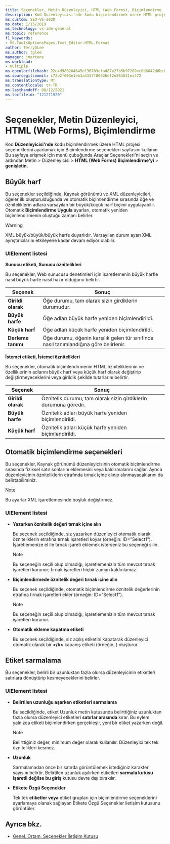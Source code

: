 ```yaml
---
title: Seçenekler, Metin Düzenleyici, HTML (Web Forms), Biçimlendirme
description: Kod Düzenleyicisi'nde kodu biçimlendirmek üzere HTML projesi seçeneklerini ayarlamak için HTML bölümündeki Biçimlendirme sayfasını kullanmayı öğrenin.
ms.custom: SEO-VS-2020
ms.date: 1/15/2019
ms.technology: vs-ide-general
ms.topic: reference
f1_keywords:
- VS.ToolsOptionsPages.Text_Editor.HTML.Format
author: TerryGLee
ms.author: tglee
manager: jmartens
ms.workload:
- multiple
ms.openlocfilehash: 22e4d986204645e136709efad87e27b5b97289ec0d6042d8bc03cbfbcd9fb9ee
ms.sourcegitcommit: c72b2f603e1eb3a4157f00926df2e263831ea472
ms.translationtype: MT
ms.contentlocale: tr-TR
ms.lasthandoff: 08/12/2021
ms.locfileid: "121271920"
---
```

# <a name="options-text-editor-html-web-forms-formatting"></a>Seçenekler, Metin Düzenleyici, HTML (Web Forms), Biçimlendirme

Kod **Düzenleyicisi'nde** kodu biçimlendirmek üzere HTML projesi seçeneklerini ayarlamak için Biçimlendirme seçenekleri sayfasını kullanın. Bu sayfaya erişmek için menü çubuğunda Araçlar Seçenekleri'ni seçin ve ardından Metin  >  Düzenleyicisi   >  **HTML (Web Forms) Biçimlendirme'yi**  >  **genişletin.**

## <a name="capitalization"></a>Büyük harf

Bu seçenekler seçildiğinde, Kaynak görünümü ve XML düzenleyicileri, öğeler ilk oluşturulduğunda ve otomatik biçimlendirme sırasında öğe ve özniteliklerin adlara varsayılan bir büyük/küçük harf biçimi uygulayabilir. Otomatik **Biçimlendirme Uygula** ayarları, otomatik yeniden biçimlendirmenin oluştuğu zamanı belirler.

> [!WARNING]
> XML büyük/büyük/büyük harfe duyarlıdır. Varsayılan durum ayarı XML ayrıştırıcılarını etkileyene kadar devam ediyor olabilir.

### <a name="uielement-list"></a>UIElement listesi

**Sunucu etiketi, Sunucu öznitelikleri**

Bu seçenekler, Web sunucusu denetimleri için işaretlemenin büyük harfle nasıl büyük harfe nasıl hazır olduğunu belirtir.

|Seçenek|Sonuç|
|---------------------------------|------------------------------|
|**Girildi olarak**|Öğe durumu, tam olarak sizin girdiklerin durumudur.|
|**Büyük harfe**|Öğe adları büyük harfe yeniden biçimlendirildi.|
|**Küçük harf**|Öğe adları küçük harfe yeniden biçimlendirildi.|
|**Derleme tanımı**|Öğe durumu, öğenin karşılık gelen tür sınıfında nasıl tanımlandığına göre belirlenir.|

**İstemci etiketi, İstemci öznitelikleri**

Bu seçenekler, otomatik biçimlendirmenin HTML özniteliklerinin ve özelliklerinin adlarını büyük harf veya küçük harf olarak değiştirip değiştirmeyeceklerini veya girildik şekilde tutarlarını belirtir.

|Seçenek|Sonuç|
|---------------------------------|------------------------------|
|**Girildi olarak**|Öznitelik durumu, tam olarak sizin girdiklerin durumuna göredir.|
|**Büyük harfe**|Öznitelik adları büyük harfe yeniden biçimlendirildi.|
|**Küçük harf**|Öznitelik adları küçük harfe yeniden biçimlendirildi.|

## <a name="automatic-formatting-options"></a>Otomatik biçimlendirme seçenekleri

Bu seçenekler, Kaynak görünümü düzenleyicisinin otomatik biçimlendirme sırasında fiziksel satır sonlarını eklemesini veya kaldırmalarını sağlar. Ayrıca düzenleyicinin özniteliklerin etrafında tırnak içine alınıp alınmayacaklarını da belirtabilirsiniz.

> [!NOTE]
> Bu ayarlar XML işaretlemesinde boşluk değiştirmez.

### <a name="uielement-list"></a>UIElement listesi

- **Yazarken öznitelik değeri tırnak içine alın**

   Bu seçenek seçildiğinde, siz yazarken düzenleyici otomatik olarak özniteliklerin etrafına tırnak işaretleri koyar (örneğin: ID="Select1"). İşaretlemenize el ile tırnak işareti eklemek isterseniz bu seçeneği silin.

   > [!NOTE]
   > Bu seçeneğin seçili olup olmadığı, işaretlemenizin tüm mevcut tırnak işaretleri korunur; tırnak işaretleri hiçbir zaman kaldırılamaz.

- **Biçimlendirmede öznitelik değeri tırnak içine alın**

   Bu seçenek seçildiğinde, otomatik biçimlendirme öznitelik değerlerinin etrafına tırnak işaretleri ekler (örneğin: ID="Select1").

   > [!NOTE]
   > Bu seçeneğin seçili olup olmadığı, işaretlemenizin tüm mevcut tırnak işaretleri korunur.

- **Otomatik ekleme kapatma etiketi**

   Bu seçenek seçildiğinde, siz açılış etiketini kapatarak düzenleyici otomatik olarak bir **\</b>** kapanış etiketi (örneğin, ) oluşturur.

## <a name="tag-wrapping"></a>Etiket sarmalama

Bu seçenekler, belirli bir uzunluktan fazla olursa düzenleyicinin etiketleri satırlara dönüştürip kesmeyeceklerini belirler.

### <a name="uielement-list"></a>UIElement listesi

- **Belirtilen uzunluğu aşarken etiketleri sarmalama**

   Bu seçildiğinde, etiket Uzunluk metin kutusunda belirttiğiniz uzunluktan fazla olursa düzenleyici etiketleri **satırlar arasında** kırar. Bu eylem yalnızca etiketi biçimlendirken gerçekleşir, yeni bir etiket yazarken değil.

   > [!NOTE]
   > Belirttiğiniz değer, minimum değer olarak kullanılır. Düzenleyici tek tek öznitelikleri kesmez.

- **Uzunluk**

   Sarmalamadan önce bir satırda görüntülemek istediğiniz karakter sayısını belirtir. Belirtilen uzunluk aşılırken etiketleri **sarmala kutusu işaretli değilse bu giriş** kutusu devre dışı bırakılır.

- **Etikete Özgü Seçenekler**

   Tek tek **etiketler veya** etiket grupları için biçimlendirme seçeneklerini ayarlamaya olanak sağlayan Etikete Özgü Seçenekler iletişim kutusunu görüntüler.

## <a name="see-also"></a>Ayrıca bkz.

- [Genel, Ortam, Seçenekler İletişim Kutusu](../../ide/reference/general-environment-options-dialog-box.md)
